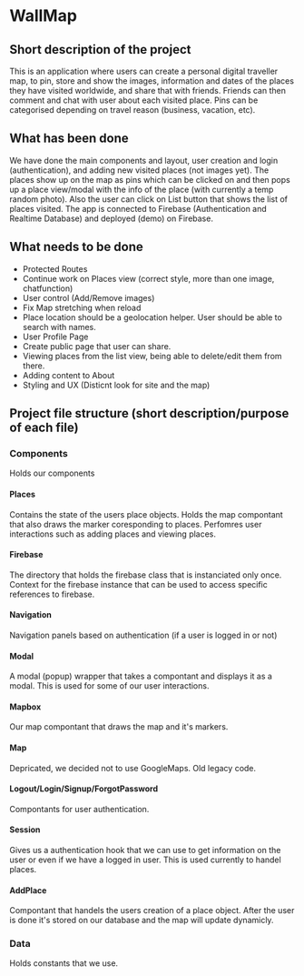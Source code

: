 # WallMap

## Short description of the project

This is an application where users can create a personal digital traveller map, to pin, store and show the images, information and dates of the places they have visited worldwide, and share that with friends. Friends can then comment and chat with user about each visited place. Pins can be categorised depending on travel reason (business, vacation, etc). 

## What has been done

We have done the main components and layout, user creation and login (authentication), and adding new visited places (not images yet). The places show up on the map as pins which can be clicked on and then pops up a place view/modal with the info of the place (with currently a temp random photo). Also the user can click on List button that shows the list of places visited. The app is connected to Firebase (Authentication and Realtime Database) and deployed (demo) on Firebase.  

## What needs to be done

- Protected Routes
- Continue work on Places view (correct style, more than one image, chatfunction)
- User control (Add/Remove images)
- Fix Map stretching when reload
- Place location should be a geolocation helper. User should be able to search with names.
- User Profile Page
- Create public page that user can share.
- Viewing places from the list view, being able to delete/edit them from there.
- Adding content to About
- Styling and UX (Disticnt look for site and the map)

## Project file structure (short description/purpose of each file)

### Components

Holds our components

#### Places

Contains the state of the users place objects.
Holds the map compontant that also draws the marker coresponding to places.
Perfomres user interactions such as adding places and viewing places.

#### Firebase

The directory that holds the firebase class that is instanciated only once.
Context for the firebase instance that can be used to access specific references to firebase.

#### Navigation

Navigation panels based on authentication (if a user is logged in or not)

#### Modal

A modal (popup) wrapper that takes a compontant and displays it as a modal. This is used for some of our user interactions.

#### Mapbox

Our map compontant that draws the map and it's markers.

#### Map
Depricated, we decided not to use GoogleMaps. Old legacy code.

#### Logout/Login/Signup/ForgotPassword

Compontants for user authentication.

#### Session

Gives us a authentication hook that we can use to get information on the user or even if we have a logged in user.
This is used currently to handel places.

#### AddPlace

Compontant that handels the users creation of a place object. After the user is done it's stored on our database and the map will update dynamicly.


### Data
Holds constants that we use.
